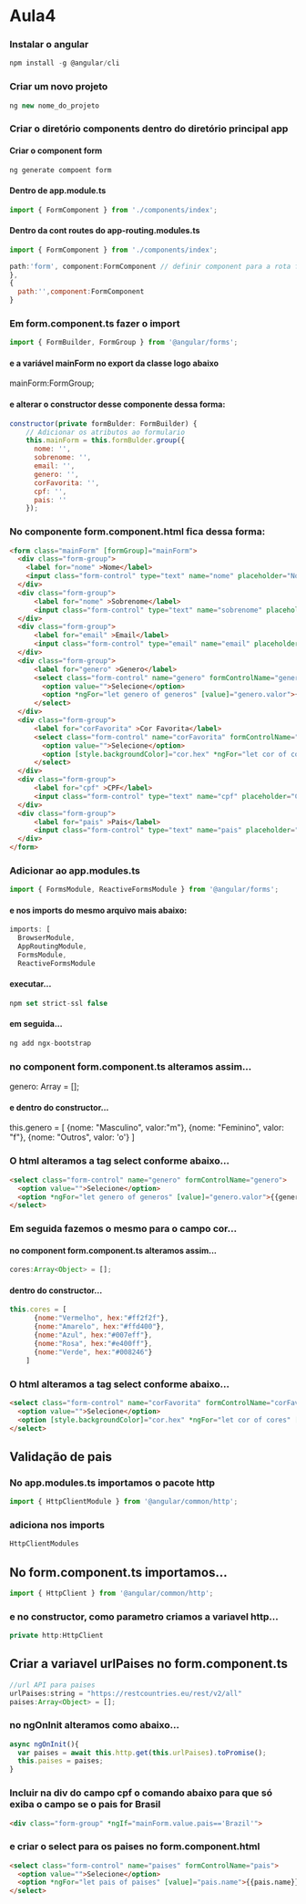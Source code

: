# Aula4

### Instalar o angular
```node.js
npm install -g @angular/cli
```
### Criar um novo projeto
```node.js
ng new nome_do_projeto
```

### Criar o diretório components dentro do diretório principal app

#### Criar o component form
```node.js
ng generate compoent form
```

#### Dentro de app.module.ts
```node.js
import { FormComponent } from './components/index';
```
#### Dentro da cont routes do app-routing.modules.ts
```node.js
import { FormComponent } from './components/index';

path:'form', component:FormComponent // definir component para a rota form
},
{
  path:'',component:FormComponent
}
```

### Em form.component.ts fazer o import
```node.js
import { FormBuilder, FormGroup } from '@angular/forms';
```

#### e a variável mainForm no export da classe logo abaixo
mainForm:FormGroup;

#### e alterar o constructor desse componente dessa forma:

```node.js
constructor(private formBulder: FormBuilder) {
    // Adicionar os atributos ao formulario
    this.mainForm = this.formBulder.group({
      nome: '',
      sobrenome: '',
      email: '',
      genero: '',
      corFavorita: '',
      cpf: '',
      pais: ''
    });
```

### No componente form.component.html fica dessa forma:

```html
<form class="mainForm" [formGroup]="mainForm">
  <div class="form-group">
    <label for="nome" >Nome</label>
    <input class="form-control" type="text" name="nome" placeholder="Nome" formControlName="nome">
  </div>
  <div class="form-group">
      <label for="nome" >Sobrenome</label>
      <input class="form-control" type="text" name="sobrenome" placeholder="Sobrenome" formControlName="sobrenome">
  </div>
  <div class="form-group">
      <label for="email" >Email</label>
      <input class="form-control" type="email" name="email" placeholder="E-mail" formControlName="email">
  </div>
  <div class="form-group">
      <label for="genero" >Genero</label>
      <select class="form-control" name="genero" formControlName="genero">
        <option value="">Selecione</option>
        <option *ngFor="let genero of generos" [value]="genero.valor">{{genero.nome}}</option>
      </select>
  </div>
  <div class="form-group">
      <label for="corFavorita" >Cor Favorita</label>
      <select class="form-control" name="corFavorita" formControlName="corFavorita">
        <option value="">Selecione</option>
        <option [style.backgroundColor]="cor.hex" *ngFor="let cor of cores" [value]="cor.hex">{{cor.nome}}</option>
      </select>
  </div>
  <div class="form-group">
      <label for="cpf" >CPF</label>
      <input class="form-control" type="text" name="cpf" placeholder="CPF" formControlName="cpf">
  </div>
  <div class="form-group">
      <label for="pais" >Pais</label>
      <input class="form-control" type="text" name="pais" placeholder="Pais" formControlName="pais">
  </div>
</form>
```

### Adicionar ao app.modules.ts
```node.js
import { FormsModule, ReactiveFormsModule } from '@angular/forms';
```
#### e nos imports do mesmo arquivo mais abaixo:
```node.js
imports: [
  BrowserModule,
  AppRoutingModule,
  FormsModule,
  ReactiveFormsModule
```

#### executar...
```node.js
npm set strict-ssl false
```
#### em seguida...
```node.js
ng add ngx-bootstrap
```

### no component form.component.ts alteramos assim...
genero: Array<Object> = [];

#### e dentro do constructor...

this.genero = [
      {nome: "Masculino", valor:"m"},
      {nome: "Feminino", valor: "f"},
      {nome: "Outros", valor: 'o'}
    ]

### O html alteramos a tag select conforme abaixo...
```html
<select class="form-control" name="genero" formControlName="genero">
  <option value="">Selecione</option>
  <option *ngFor="let genero of generos" [value]="genero.valor">{{genero.nome}}</option>
</select>
```

### Em seguida fazemos o mesmo para o campo cor...

#### no component form.component.ts alteramos assim...
```node.js
cores:Array<Object> = [];
```

#### dentro do constructor...
```node.js
this.cores = [
      {nome:"Vermelho", hex:"#ff2f2f"},
      {nome:"Amarelo", hex:"#ffd400"},
      {nome:"Azul", hex:"#007eff"},
      {nome:"Rosa", hex:"#e400ff"},
      {nome:"Verde", hex:"#008246"}
    ]
```

### O html alteramos a tag select conforme abaixo...
```html
<select class="form-control" name="corFavorita" formControlName="corFavorita">
  <option value="">Selecione</option>
  <option [style.backgroundColor]="cor.hex" *ngFor="let cor of cores" [value]="cor.hex">{{cor.nome}}</option>
</select>
```

## Validação de pais

### No app.modules.ts importamos  o pacote http
```node.js
import { HttpClientModule } from '@angular/common/http';
```
### adiciona nos imports
```node.js
HttpClientModules
```
## No form.component.ts importamos...
```node.js
import { HttpClient } from '@angular/common/http';
```
### e no constructor, como parametro criamos a variavel http...
```node.js
private http:HttpClient
```
## Criar a variavel urlPaises no form.component.ts
```node.js
//url API para paises
urlPaises:string = "https://restcountries.eu/rest/v2/all" 
paises:Array<Object> = [];
```
### no ngOnInit alteramos como abaixo...
```node.js
async ngOnInit(){
  var paises = await this.http.get(this.urlPaises).toPromise();
  this.paises = paises;
}
```

### Incluir na div do campo cpf o comando abaixo para que só exiba o campo se o pais for Brasil
```html
<div class="form-group" *ngIf="mainForm.value.pais=='Brazil'">
```

### e criar o select para os paises no form.component.html
```html
<select class="form-control" name="paises" formControlName="pais">
  <option value="">Selecione</option>
  <option *ngFor="let pais of paises" [value]="pais.name">{{pais.name}}</option>
</select>
```
